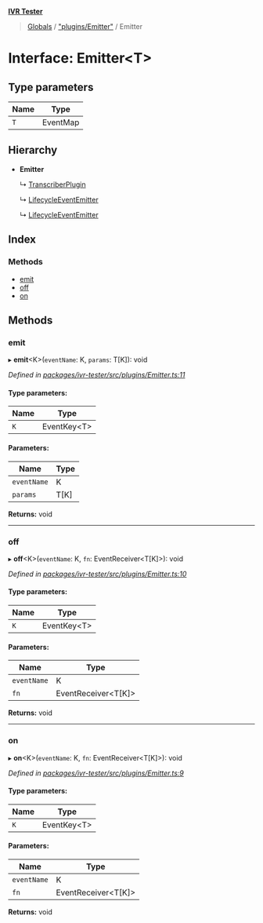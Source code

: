 **[IVR Tester](../README.md)**

> [Globals](../README.md) / ["plugins/Emitter"](../modules/_plugins_emitter_.md) / Emitter

# Interface: Emitter\<T>

## Type parameters

Name | Type |
------ | ------ |
`T` | EventMap |

## Hierarchy

* **Emitter**

  ↳ [TranscriberPlugin](_plugins_transcription_transcriberplugin_.transcriberplugin.md)

  ↳ [LifecycleEventEmitter](_plugins_lifecycle_lifecycleeventemitter_.lifecycleeventemitter.md)

  ↳ [LifecycleEventEmitter](_plugins_lifecycle_lifecycleeventemitter_.lifecycleeventemitter.md)

## Index

### Methods

* [emit](_plugins_emitter_.emitter.md#emit)
* [off](_plugins_emitter_.emitter.md#off)
* [on](_plugins_emitter_.emitter.md#on)

## Methods

### emit

▸ **emit**\<K>(`eventName`: K, `params`: T[K]): void

*Defined in [packages/ivr-tester/src/plugins/Emitter.ts:11](https://github.com/SketchingDev/ivr-tester/blob/f7aae90/packages/ivr-tester/src/plugins/Emitter.ts#L11)*

#### Type parameters:

Name | Type |
------ | ------ |
`K` | EventKey\<T> |

#### Parameters:

Name | Type |
------ | ------ |
`eventName` | K |
`params` | T[K] |

**Returns:** void

___

### off

▸ **off**\<K>(`eventName`: K, `fn`: EventReceiver\<T[K]>): void

*Defined in [packages/ivr-tester/src/plugins/Emitter.ts:10](https://github.com/SketchingDev/ivr-tester/blob/f7aae90/packages/ivr-tester/src/plugins/Emitter.ts#L10)*

#### Type parameters:

Name | Type |
------ | ------ |
`K` | EventKey\<T> |

#### Parameters:

Name | Type |
------ | ------ |
`eventName` | K |
`fn` | EventReceiver\<T[K]> |

**Returns:** void

___

### on

▸ **on**\<K>(`eventName`: K, `fn`: EventReceiver\<T[K]>): void

*Defined in [packages/ivr-tester/src/plugins/Emitter.ts:9](https://github.com/SketchingDev/ivr-tester/blob/f7aae90/packages/ivr-tester/src/plugins/Emitter.ts#L9)*

#### Type parameters:

Name | Type |
------ | ------ |
`K` | EventKey\<T> |

#### Parameters:

Name | Type |
------ | ------ |
`eventName` | K |
`fn` | EventReceiver\<T[K]> |

**Returns:** void
